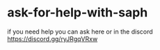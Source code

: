 # ask-for-help-with-saph
if you need help you can ask here or in the discord https://discord.gg/ryJRgqVRxw
